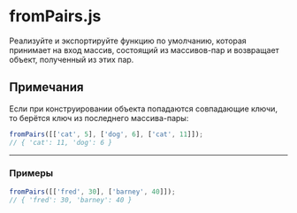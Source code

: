 # fromPairs.js

Реализуйте и экспортируйте функцию по умолчанию, которая принимает на вход массив, состоящий из массивов-пар и возвращает объект, полученный из этих пар.

## Примечания

Если при конструировании объекта попадаются совпадающие ключи, то берётся ключ из последнего массива-пары:

```javascript
fromPairs([['cat', 5], ['dog', 6], ['cat', 11]]);
// { 'cat': 11, 'dog': 6 }
```

---

### Примеры

```javascript
fromPairs([['fred', 30], ['barney', 40]]);
// { 'fred': 30, 'barney': 40 }
```
